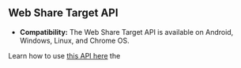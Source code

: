 ## Web Share Target API

 - **Compatibility:** The Web Share Target API is available on Android, Windows, Linux, and Chrome OS.
 
 Learn how to use [this API here](https://codelabs.developers.google.com/codelabs/web-capabilities/#3) the
